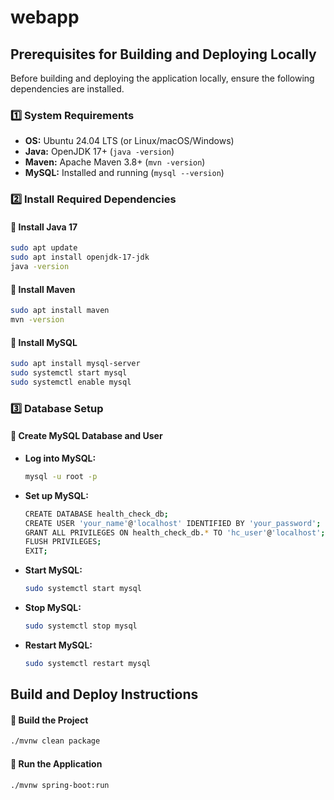 # webapp

## Prerequisites for Building and Deploying Locally

Before building and deploying the application locally, ensure the following dependencies are installed.

### **1️⃣ System Requirements**
- **OS:** Ubuntu 24.04 LTS (or Linux/macOS/Windows)
- **Java:** OpenJDK 17+ (`java -version`)
- **Maven:** Apache Maven 3.8+ (`mvn -version`)
- **MySQL:** Installed and running (`mysql --version`)

### **2️⃣ Install Required Dependencies**
#### **🔹 Install Java 17**
```bash
sudo apt update
sudo apt install openjdk-17-jdk
java -version
```
#### **🔹 Install Maven**
```bash
sudo apt install maven
mvn -version
```
#### **🔹 Install MySQL**
```bash
sudo apt install mysql-server
sudo systemctl start mysql
sudo systemctl enable mysql
```
### **3️⃣ Database Setup**
#### **🔹 Create MySQL Database and User**
- **Log into MySQL:**
  ```bash
  mysql -u root -p
  ```
- **Set up MySQL:**
  ```bash
  CREATE DATABASE health_check_db;
  CREATE USER 'your_name'@'localhost' IDENTIFIED BY 'your_password';
  GRANT ALL PRIVILEGES ON health_check_db.* TO 'hc_user'@'localhost';
  FLUSH PRIVILEGES;
  EXIT;
  ```
- **Start MySQL:**
  ```bash
  sudo systemctl start mysql
  ```
- **Stop MySQL:**
  ```bash
  sudo systemctl stop mysql
  ```
- **Restart MySQL:**
  ```bash
  sudo systemctl restart mysql
  ```
## Build and Deploy Instructions
#### **🔹 Build the Project**
```bash
./mvnw clean package
```
#### **🔹 Run the Application**
```bash
./mvnw spring-boot:run
```
 
  
